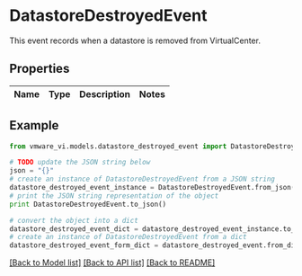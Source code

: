 # DatastoreDestroyedEvent

This event records when a datastore is removed from VirtualCenter. 

## Properties
Name | Type | Description | Notes
------------ | ------------- | ------------- | -------------

## Example

```python
from vmware_vi.models.datastore_destroyed_event import DatastoreDestroyedEvent

# TODO update the JSON string below
json = "{}"
# create an instance of DatastoreDestroyedEvent from a JSON string
datastore_destroyed_event_instance = DatastoreDestroyedEvent.from_json(json)
# print the JSON string representation of the object
print DatastoreDestroyedEvent.to_json()

# convert the object into a dict
datastore_destroyed_event_dict = datastore_destroyed_event_instance.to_dict()
# create an instance of DatastoreDestroyedEvent from a dict
datastore_destroyed_event_form_dict = datastore_destroyed_event.from_dict(datastore_destroyed_event_dict)
```
[[Back to Model list]](../README.md#documentation-for-models) [[Back to API list]](../README.md#documentation-for-api-endpoints) [[Back to README]](../README.md)


